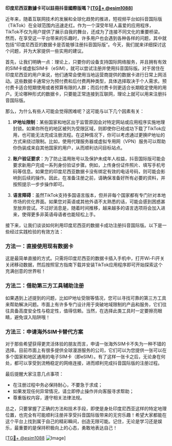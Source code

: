 **印度尼西亚數據卡可以註冊抖音國際版嗎？[[TG💪+ @esim1088](https://t.me/s/esim1088)]**

近年来，随着互联网技术的发展和全球化趋势的推进，短视频平台如抖音国际版（TikTok）在全球范围内迅速走红。作为一个深受年轻人喜爱的应用程序，TikTok不仅为用户提供了展示自我的舞台，还成为了连接不同文化的重要桥梁。然而，在享受这一平台带来的乐趣时，许多用户也会遇到各种各样的问题，其中就包括“印度尼西亚的数据卡是否能够注册抖音国际版”。今天，我们就来详细探讨这个问题，并为大家提供一些实用的建议。

首先，让我们明确一点：理论上，只要你的设备支持国际网络服务，并且拥有有效的SIM卡或虚拟SIM卡（eSIM），就可以尝试注册并使用抖音国际版。对于居住在印度尼西亚的用户来说，他们通常会使用当地运营商提供的数据卡进行日常上网活动。这些数据卡通常分为预付费和后付费两种类型，具体选择取决于个人需求。预付费卡适合短期使用或者预算有限的人群；而后付费卡则更适合长期稳定使用的用户。无论哪种形式的数据卡，只要能正常连接到互联网，理论上就可以用来注册抖音国际版。

那么，为什么有些人可能会觉得困难呢？这可能与以下几个因素有关：

1. **IP地址限制**：某些国家和地区出于监管原因会对特定网站或应用程序实施地理封锁。如果你所在的地区被列为受限区域，则即使你已经成功下载了TikTok应用，也可能无法完成注册流程。在这种情况下，你可以考虑通过更换IP地址的方式来绕过限制。比如，使用代理服务器或虚拟专用网（VPN）服务可以帮助你伪装成来自其他国家的用户，从而顺利访问目标站点。

2. **账户验证要求**：为了防止滥用账号以及保护未成年人权益，抖音国际版可能会要求新用户完成一系列身份验证步骤。例如，上传身份证件照片、填写手机号码等信息。如果您的印度尼西亚数据卡没有绑定有效的电话号码，则可能会影响到后续的操作。因此，在准备注册之前，请确保准备好所有必要的资料，并按照提示一步步操作即可。

3. **语言障碍**：虽然TikTok支持多国语言版本，但并非每个国家都有专门针对本地市场的优化界面。如果您对英语或其他外语不太熟悉的话，可能会感到困惑甚至放弃尝试。不过好消息是，随着时间推移，越来越多的语言选项将会加入进来，使得更多非英语母语者也能轻松上手。

接下来，让我们谈谈如何利用印度尼西亚的数据卡成功注册抖音国际版。以下是一些经过实践检验的有效方法：

### 方法一：直接使用现有数据卡
这是最简单直接的方式。只需将印度尼西亚的数据卡插入手机中，打开Wi-Fi开关关闭移动数据，然后按照官方指南下载并安装TikTok应用程序即可开始探索这个充满创意的世界啦！

### 方法二：借助第三方工具辅助注册
如果遇到上述提到的问题，比如IP地址受限等情况，您可以寻找可靠的第三方工具来帮助解决问题。市面上有许多专门设计用于突破地域限制的产品和服务，它们往往具备高度安全性与稳定性，值得信赖。当然，在选择此类工具时一定要擦亮眼睛，避免误入陷阱哦！

### 方法三：申请海外SIM卡替代方案
对于那些希望获得更灵活体验的朋友而言，申请一张海外SIM卡不失为一种不错的选择。目前市面上有很多提供全球漫游服务的公司，它们可以为您提供一张可以在多个国家和地区通用的电子SIM卡（即eSIM）。有了这样一张卡之后，无论身在何处，都可以享受到流畅稳定的网络连接，进而顺利完成抖音国际版的注册过程。

最后提醒大家注意几点事项：
- 在注册过程中务必保持耐心，不要急于求成；
- 如果发现任何异常情况，请立即停止操作并向客服寻求帮助；
- 尊重版权内容，遵守相关法律法规。

总之，只要掌握了正确的方法和技术手段，即使是身处印度尼西亚这样的特定地理位置，也完全有可能顺利注册并享受抖音国际版带来的无穷乐趣！希望大家都能在这个平台上找到属于自己的精彩瞬间，创造无限可能。记住，无论是学习还是娱乐，最重要的是保持积极向上的心态，勇敢地表达自己！

[[TG💪+ @esim1088](https://t.me/s/esim1088) ![Image](https://i.postimg.cc/4NQfJmqS/Snipaste-2025-05-13-00-14-12.png)]